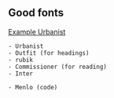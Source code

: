 ## Good fonts

[Example Urbanist](https://community.salad.com/container-workloads-and-your-pc/)

```
- Urbanist
- Outfit (for headings)
- rubik
- Commissioner (for reading)
- Inter

- Menlo (code)
```